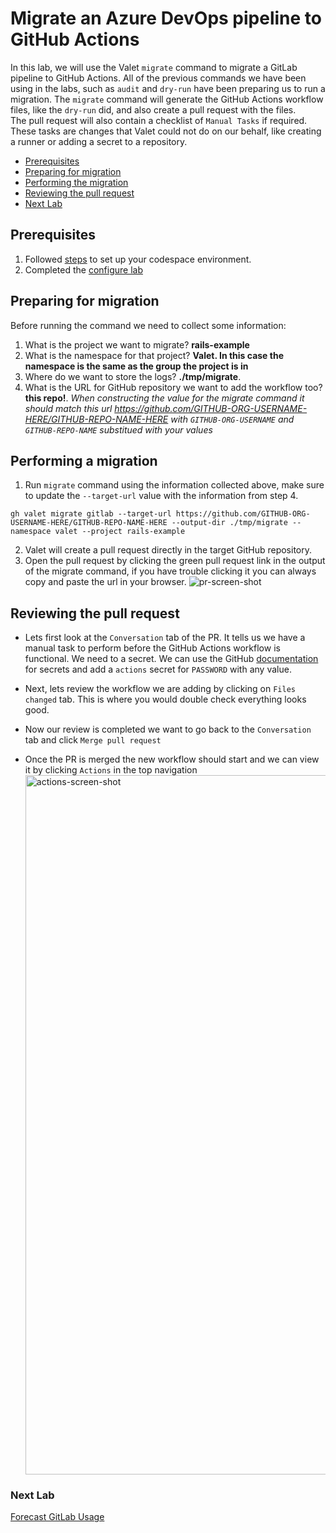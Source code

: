 # Migrate an Azure DevOps pipeline to GitHub Actions 
In this lab, we will use the Valet `migrate` command to migrate a GitLab pipeline to GitHub Actions. 
All of the previous commands we have been using in the labs, such as `audit` and `dry-run` have been preparing us to run a migration.
The `migrate` command will generate the GitHub Actions workflow files, like the `dry-run` did, and also create a pull request with the files.  
The pull request will also contain a checklist of `Manual Tasks` if required. These tasks are changes that Valet could not do on our behalf, like creating a runner or adding a secret to a repository.

- [Prerequisites](#prerequisites)
- [Preparing for migration](#preparing-for-migration)
- [Performing the migration](#performing-a-migration)
- [Reviewing the pull request](#reviewing-the-pull-request)
- [Next Lab](#next-lab)

## Prerequisites
1. Followed [steps](../gitlab#readme) to set up your codespace environment.
2. Completed the [configure lab](../gitlab/valet-configure-lab.md)

## Preparing for migration
Before running the command we need to collect some information:
  1. What is the project we want to migrate? __rails-example__
  2. What is the namespace for that project? __Valet.  In this case the namespace is the same as the group the project is in__
  3. Where do we want to store the logs? __./tmp/migrate__. 
  4. What is the URL for GitHub repository we want to add the workflow too? __this repo!__. *When constructing the value for the migrate command it should match this url https://github.com/GITHUB-ORG-USERNAME-HERE/GITHUB-REPO-NAME-HERE with `GITHUB-ORG-USERNAME` and `GITHUB-REPO-NAME` substitued with your values*

## Performing a migration
1. Run `migrate` command using the information collected above, make sure to update the `--target-url` value with the information from step 4.
```
gh valet migrate gitlab --target-url https://github.com/GITHUB-ORG-USERNAME-HERE/GITHUB-REPO-NAME-HERE --output-dir ./tmp/migrate --namespace valet --project rails-example
```
2. Valet will create a pull request directly in the target GitHub repository.
3. Open the pull request by clicking the green pull request link in the output of the migrate command, if you have trouble clicking it you can always copy and paste the url in your browser.
  ![pr-screen-shot](https://user-images.githubusercontent.com/18723510/184953133-9bafd9a1-c3f0-40b3-8414-f23cea698c8e.png)

## Reviewing the pull request
- Lets first look at the `Conversation` tab of the PR. It tells us we have a manual task to perform before the GitHub Actions workflow is functional.  We need to a secret. We can use the GitHub [documentation](https://docs.github.com/en/actions/security-guides/encrypted-secrets#creating-encrypted-secrets-for-a-repository) for secrets and add a `actions` secret for `PASSWORD` with any value. 

- Next, lets review the workflow we are adding by clicking on `Files changed` tab. This is where you would double check everything looks good. 
- Now our review is completed we want to go back to the `Conversation` tab and click `Merge pull request`
- Once the PR is merged the new workflow should start and we can view it by clicking `Actions` in the top navigation
  <img width="1119" alt="actions-screen-shot" src="https://user-images.githubusercontent.com/18723510/184960870-590b1a28-422f-4350-9ec0-0423bf7ad445.png">

### Next Lab
[Forecast GitLab Usage](../gitlab/valet-forecast-lab.md)
